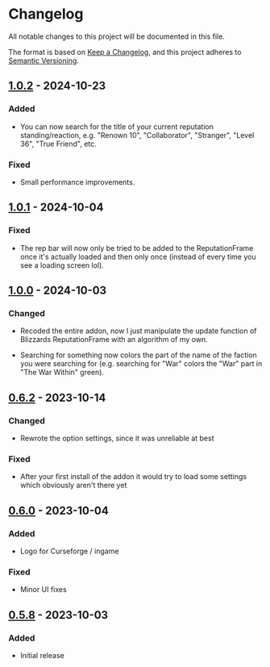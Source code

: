 # Changelog

All notable changes to this project will be documented in this file.

The format is based on [Keep a Changelog],
and this project adheres to [Semantic Versioning].


## [1.0.2] - 2024-10-23

### Added

- You can now search for the title of your current reputation standing/reaction, e.g. "Renown 10", "Collaborator", "Stranger", "Level 36", "True Friend", etc.

### Fixed

- Small performance improvements.



## [1.0.1] - 2024-10-04

### Fixed

- The rep bar will now only be tried to be added to the ReputationFrame once it's actually loaded and then only once (instead of every time you see a loading screen lol).



## [1.0.0] - 2024-10-03

### Changed

- Recoded the entire addon, now I just manipulate the update function of Blizzards ReputationFrame with an algorithm of my own.

- Searching for something now colors the part of the name of the faction you were searching for (e.g. searching for "War" colors the "War" part in "The War Within" green).



## [0.6.2] - 2023-10-14

### Changed

- Rewrote the option settings, since it was unreliable at best

### Fixed

- After your first install of the addon it would try to load some settings which obviously aren't there yet



## [0.6.0] - 2023-10-04

### Added

- Logo for Curseforge / ingame

### Fixed

- Minor UI fixes



## [0.5.8] - 2023-10-03

### Added

- Initial release

<!-- Links -->
[keep a changelog]: https://keepachangelog.com/en/1.0.0/
[semantic versioning]: https://semver.org/spec/v2.0.0.html

<!-- Versions -->
[unreleased]: https://github.com/NintendoLink07/RepSearch/compare/v1.0.2...HEAD
[1.0.2]: https://github.com/NintendoLink07/RepSearch/releases/tag/1.0.2
[1.0.1]: https://github.com/NintendoLink07/RepSearch/releases/tag/1.0.1
[1.0.0]: https://github.com/NintendoLink07/RepSearch/releases/tag/1.0.0
[0.6.2]: https://github.com/NintendoLink07/RepSearch/releases/tag/0.6.2
[0.6.0]: https://github.com/NintendoLink07/RepSearch/releases/tag/0.6.0
[0.5.8]: https://github.com/NintendoLink07/RepSearch/releases/tag/0.5.8